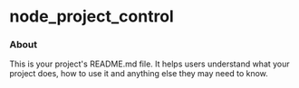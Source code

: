 node_project_control
====================

### About

This is your project's README.md file. It helps users understand what your
project does, how to use it and anything else they may need to know.